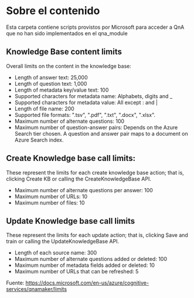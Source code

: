 # Sobre el contenido

Esta carpeta contiene scripts provistos por Microsoft para acceder a QnA que no han sido implementados en el qna_module

## Knowledge Base content limits

Overall limits on the content in the knowledge base:

- Length of answer text: 25,000
- Length of question text: 1,000
- Length of metadata key/value text: 100
- Supported characters for metadata name: Alphabets, digits and _
- Supported characters for metadata value: All except : and |
- Length of file name: 200
- Supported file formats: ".tsv", ".pdf", ".txt", ".docx", ".xlsx".
- Maximum number of alternate questions: 100
- Maximum number of question-answer pairs: Depends on the Azure Search tier chosen. A question and answer pair maps to a document on Azure Search index.

## Create Knowledge base call limits:

These represent the limits for each create knowledge base action; that is, clicking Create KB or calling the CreateKnowledgeBase API.

- Maximum number of alternate questions per answer: 100
- Maximum number of URLs: 10
- Maximum number of files: 10

## Update Knowledge base call limits

These represent the limits for each update action; that is, clicking Save and train or calling the UpdateKnowledgeBase API.

- Length of each source name: 300
- Maximum number of alternate questions added or deleted: 100
- Maximum number of metadata fields added or deleted: 10
- Maximum number of URLs that can be refreshed: 5

Fuente: https://docs.microsoft.com/en-us/azure/cognitive-services/qnamaker/limits